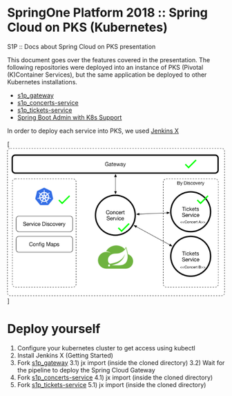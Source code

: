 # SpringOne Platform 2018 :: Spring Cloud on PKS (Kubernetes)
S1P :: Docs about Spring Cloud on PKS presentation 

This document goes over the features covered in the presentation. 
The following repositories were deployed into an instance of PKS (Pivotal (K)Container Services), but the same application be deployed to other Kubernetes installations. 

- [s1p_gateway](https://github.com/salaboy/s1p_gateway)
- [s1p_concerts-service](https://github.com/salaboy/s1p_concerts-service)
- [s1p_tickets-service]()
- [Spring Boot Admin with K8s Support]()

In order to deploy each service into PKS, we used [Jenkins X](http://jenkinsx.io) 

[![Scenario](s1p.png)]
  

# Deploy yourself

1) Configure your kubernetes cluster to get access using kubectl
2) Install Jenkins X (Getting Started)
3) Fork [s1p_gateway]()
  3.1) jx import (inside the cloned directory)
  3.2) Wait for the pipeline to deploy the Spring Cloud Gateway
4) Fork [s1p_concerts-service]()
   4.1) jx import (inside the cloned directory)
5) Fork [s1p_tickets-service]()
   5.1) jx import (inside the cloned directory)
   
   
   
